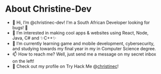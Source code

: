 # About Christine-Dev

- 👋 Hi, I’m @christinec-dev! I'm a South African Developer looking for bugs! 🔎
- 👀 I’m interested in making cool apps & websites using React, Node, Java, C# and ✨C++✨
- 🌱 I’m currently learning game and mobile development, cybersecurity, and studying towards my final year in my in Computer Science degree.
- 📫 How to reach me? Well, just send me a message on my secret inbox on the left!
- 👾 Check out my profile on Try Hack Me @[christinec](https://tryhackme.com/p/christinec)!
